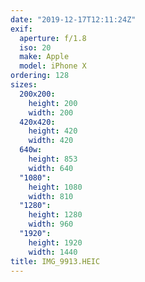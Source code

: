 ```yaml
---
date: "2019-12-17T12:11:24Z"
exif:
  aperture: f/1.8
  iso: 20
  make: Apple
  model: iPhone X
ordering: 128
sizes:
  200x200:
    height: 200
    width: 200
  420x420:
    height: 420
    width: 420
  640w:
    height: 853
    width: 640
  "1080":
    height: 1080
    width: 810
  "1280":
    height: 1280
    width: 960
  "1920":
    height: 1920
    width: 1440
title: IMG_9913.HEIC
---
```

